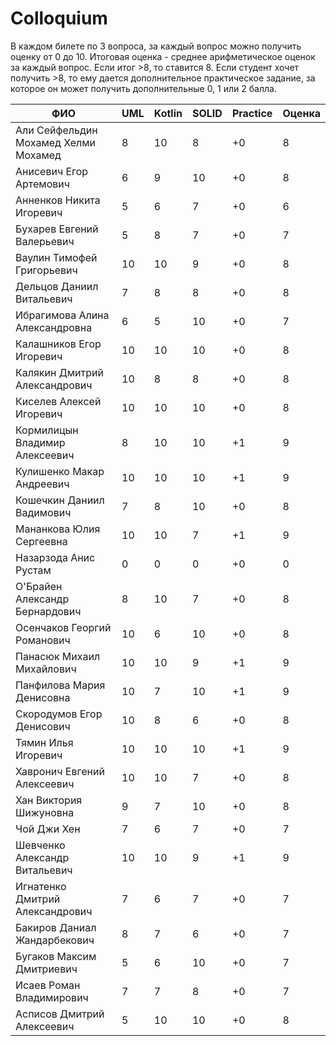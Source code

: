  # Colloquium

 В каждом билете по 3 вопроса, за каждый вопрос можно получить оценку от 0 до 10.
 Итоговая оценка - среднее арифметическое оценок за каждый вопрос. Если итог >8, то ставится 8.
 Если студент хочет получить >8, то ему дается дополнительное практическое задание, за которое он может получить дополнительные 0, 1 или 2 балла.

|                ФИО                  | UML | Kotlin | SOLID | Practice | Оценка
|-------------------------------------|-----|--------|-------|----------|----------
|Али Сейфельдин Мохамед Хелми Мохамед | 8   | 10     | 8     | +0       | 8
|Анисевич Егор Артемович              | 6   | 9      | 10    | +0       | 8
|Анненков Никита Игоревич             | 5   | 6      | 7     | +0       | 6
|Бухарев Евгений Валерьевич           | 5   | 8      | 7     | +0       | 7
|Ваулин Тимофей Григорьевич           | 10  | 10     | 9     | +0       | 8
|Дельцов Даниил Витальевич            | 7   | 8      | 8     | +0       | 8
|Ибрагимова Алина Александровна       | 6   | 5      | 10    | +0       | 7
|Калашников Егор Игоревич             | 10  | 10     | 10    | +0       | 8
|Калякин Дмитрий Александрович        | 10  | 8      | 8     | +0       | 8
|Киселев Алексей Игоревич             | 10  | 10     | 10    | +0       | 8
|Кормилицын Владимир Алексеевич       | 8   | 10     | 10    | +1       | 9
|Кулишенко Макар Андреевич            | 10  | 10     | 10    | +1       | 9
|Кошечкин Даниил Вадимович            | 7   | 8      | 10    | +0       | 8
|Мананкова Юлия Сергеевна             | 10  | 10     | 7     | +1       | 9
|Назарзода Анис Рустам                | 0   | 0      | 0     | +0       | 0
|О'Брайен Александр Бернардович       | 8   | 10     | 7     | +0       | 8
|Осенчаков Георгий Романович          | 10  | 6      | 10    | +0       | 8
|Панасюк Михаил Михайлович            | 10  | 10     | 9     | +1       | 9
|Панфилова Мария Денисовна            | 10  | 7      | 10    | +1       | 9
|Скородумов Егор Денисович            | 10  | 8      | 6     | +0       | 8
|Тямин Илья Игоревич                  | 10  | 10     | 10    | +1       | 9
|Хавронич Евгений Алексеевич          | 10  | 10     | 7     | +0       | 8
|Хан Виктория Шижуновна               | 9   | 7      | 10    | +0       | 8
|Чой Джи Хен                          | 7   | 6      | 7     | +0       | 7
|Шевченко Александр Витальевич        | 10  | 10     | 9     | +1       | 9
|Игнатенко Дмитрий Александрович      | 7   | 6      | 7     | +0       | 7
|Бакиров Даниал Жандарбекович         | 8   | 7      | 6     | +0       | 7
|Бугаков Максим Дмитриевич            | 5   | 6      | 10    | +0       | 7
|Исаев Роман Владимирович             | 7   | 7      | 8     | +0       | 7
|Асписов Дмитрий Алексеевич           | 5   | 10     | 10    | +0       | 8